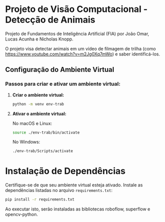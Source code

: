 # Projeto de Visão Computacional - Detecção de Animais
Projeto de Fundamentos de Inteligência Artificial (FIA) por João Omar, Lucas Acunha e Nicholas Knopp.

O projeto visa detectar animais em um vídeo de filmagem de trilha (como https://www.youtube.com/watch?v=m2Jg0Xq7mWo) e saber identificá-los.

## Configuração do Ambiente Virtual

### Passos para criar e ativar um ambiente virtual:

1. **Criar o ambiente virtual:**

   ```bash
   python -m venv env-trab
   ```

2. **Ativar o ambiente virtual:**

   No macOS e Linux:

   ```bash
   source ./env-trab/bin/activate
   ```

   No Windows:

   ```bash
   ./env-trab/Scripts/activate
   ```

# Instalação de Dependências

Certifique-se de que seu ambiente virtual esteja ativado. Instale as dependências listadas no arquivo `requirements.txt`:

```bash
pip install -r requirements.txt
```

Ao executar isto, serão instaladas as bibliotecas roboflow, superflow e opencv-python.